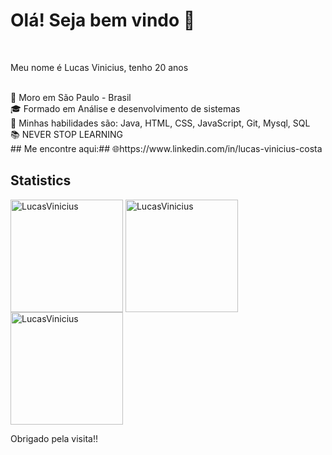 <h1> Olá! Seja bem vindo 👋</h1><br>
<p>Meu nome é Lucas Vinicius, tenho 20 anos</p><br>
<div class="container-informations" style:"background-color: #38bcad;">
🌆 Moro em São Paulo - Brasil<br>
🎓 Formado em Análise e desenvolvimento de sistemas<br>
🔹 Minhas habilidades são: Java, HTML, CSS, JavaScript, Git, Mysql, SQL<br>
📚 NEVER STOP LEARNING <br>
</div>
## Me encontre aqui:##
<a>🌐https://www.linkedin.com/in/lucas-vinicius-costa</a><br>

<h2>Statistics</h2>
<img height="180em" align="center" src="https://github-readme-stats.vercel.app/api/top-langs?username=LucasViniciusNunesCosta&show_icons=true&locale=en&layout=compact" alt="LucasVinicius" />

<img height="180em" align="center" src="https://github-readme-stats.vercel.app/api?username=LucasViniciusNunesCosta&show_icons=true&locale=en" alt="LucasVinicius" />

<img height="180em" align="center" src="https://github-readme-streak-stats.herokuapp.com/?user=LucasViniciusNunesCosta" alt="LucasVinicius" />

  <p>Obrigado pela visita!!</p>
